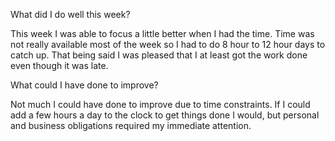 

What did I do well this week?

This week I was able to focus a little better when I had the time.  Time was not really available most of the week so I had to do 8 hour to 12 hour days to catch up.  That being said I was pleased that I at least got the work done even though it was late.

What could I have done to improve?

Not much I could have done to improve due to time constraints.  If I could add a few hours a day to the clock to get things done I would, but personal and business obligations required my immediate attention.
